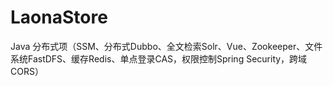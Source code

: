 # LaonaStore
Java 分布式项（SSM、分布式Dubbo、全文检索Solr、Vue、Zookeeper、文件系统FastDFS、缓存Redis、单点登录CAS，权限控制Spring Security，跨域CORS）
